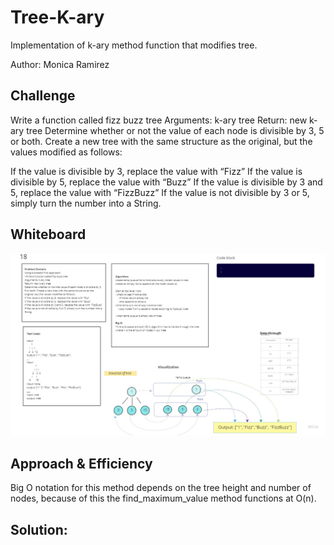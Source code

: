 # Tree-K-ary
Implementation of k-ary method function that modifies tree. 

Author: Monica Ramirez

## Challenge
Write a function called fizz buzz tree
Arguments: k-ary tree
Return: new k-ary tree
Determine whether or not the value of each node is divisible by 3, 5 or both. Create a new tree with the same structure as the original, but the values modified as follows:

If the value is divisible by 3, replace the value with “Fizz”
If the value is divisible by 5, replace the value with “Buzz”
If the value is divisible by 3 and 5, replace the value with “FizzBuzz”
If the value is not divisible by 3 or 5, simply turn the number into a String.

## Whiteboard

![](fizzb.jpg)

## Approach & Efficiency

Big O notation for this method depends on the tree height and number of nodes, because of this the find_maximum_value method functions at O(n). 

## Solution:
